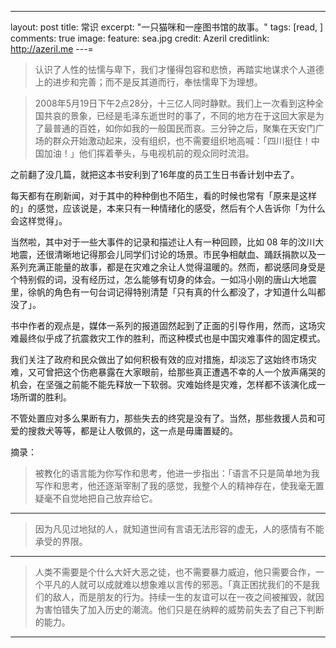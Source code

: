 ---
layout: post
title: 常识
excerpt: "一只猫咪和一座图书馆的故事。"
tags: [read, ]
comments: true
image:
  feature: sea.jpg
  credit: Azeril
  creditlink: http://azeril.me
---=> 认识了人性的怯懦与卑下，我们才懂得包容和悲愤，再踏实地谋求个人道德上的进步和完善；而不是反其道而行，奉怯懦卑下为理想。> 2008年5月19日下午2点28分，十三亿人同时静默。我们上一次看到这种全国共哀的景象，已经是毛泽东逝世时的事了，不同的地方在于这回大家是为了最普通的百姓，如你如我的一般国民而哀。三分钟之后，聚集在天安门广场的群众开始激动起来，没有组织，也不需要组织地高喊：「四川挺住！中国加油！」他们挥着拳头，与电视机前的观众同时流泪。之前翻了没几篇，就把这本书安利到了16年度的员工生日书香计划中去了。

每天都有在刷新闻，对于其中的种种倒也不陌生，看的时候也常有「原来是这样的」的感觉，应该说是，本来只有一种情绪化的感受，然后有个人告诉你「为什么会这样觉得」。

当然啦，其中对于一些大事件的记录和描述让人有一种回顾，比如 08 年的汶川大地震，还很清晰地记得那会儿同学们讨论的场景。市民争相献血、踊跃捐款以及一系列充满正能量的故事，都是在灾难之余让人觉得温暖的。然而，都说感同身受是个特别假的词，没有经历过，怎么能够有切身的体会。一如冯小刚的唐山大地震里，徐帆的角色有一句台词记得特别清楚「只有真的什么都没了，才知道什么叫都没了」。

书中作者的观点是，媒体一系列的报道固然起到了正面的引导作用，然而，这场灾难最终似乎成了抗震救灾工作的胜利，而这种模式也是中国灾难事件的固定模式。

我们关注了政府和民众做出了如何积极有效的应对措施，却淡忘了这始终市场灾难，又可曾把这个伤疤暴露在大家眼前，给那些真正遭遇不幸的人一个放声痛哭的机会，在坚强之前能不能先释放一下软弱。灾难始终是灾难，怎样都不该演化成一场所谓的胜利。

不管处置应对多么果断有力，那些失去的终究是没有了。当然，那些救援人员和可爱的搜救犬等等，都是让人敬佩的，这一点是毋庸置疑的。摘录：

> 被教化的语言能为你写作和思考，他进一步指出：「语言不只是简单地为我写作和思考，他还逐渐宰制了我的感觉，我整个人的精神存在，使我毫无置疑毫不自觉地把自己放弃给它。***
> 因为凡见过地狱的人，就知道世间有言语无法形容的虚无，人的感情有不能承受的界限。*** 
> 人类不需要是个什么大奸大恶之徒，也不需要暴力威迫，他只需要合作，一个平凡的人就可以成就难以想象难以言传的邪恶。「真正困扰我们的不是我们的敌人，而是朋友的行为。持续一生的友谊可以在一夜之间被摧毁，就因为害怕错失了加入历史的潮流。他们只是在纳粹的威势前失去了自己下判断的能力。***